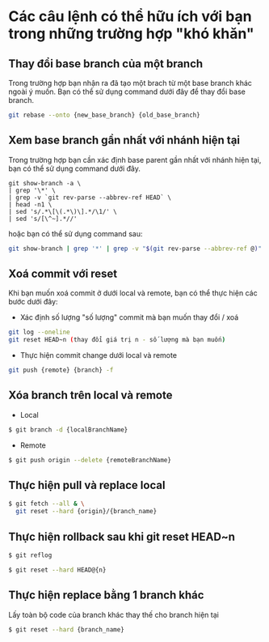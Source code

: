 # Các câu lệnh có thể hữu ích với bạn trong những trường hợp "khó khăn"

## Thay đổi base branch của một branch

Trong trường hợp bạn nhận ra đã tạo một brach từ một base branch khác ngoài ý muốn. Bạn có thể sử dụng command dưới đây để thay đổi base branch.

```bash
git rebase --onto {new_base_branch} {old_base_branch}
```

## Xem base branch gần nhất với nhánh hiện tại

Trong trường hợp bạn cần xác định base parent gần nhất với nhánh hiện tại, bạn có thể sử dụng command dưới đây.

```$
git show-branch -a \
| grep '\*' \
| grep -v `git rev-parse --abbrev-ref HEAD` \
| head -n1 \
| sed 's/.*\[\(.*\)\].*/\1/' \
| sed 's/[\^~].*//'
```

hoặc bạn có thể sử dụng command sau:

```bash
git show-branch | grep '*' | grep -v "$(git rev-parse --abbrev-ref @)" | head -1 | awk -F'[]~^[]' '{print $2}'
```

## Xoá commit với reset

Khi bạn muốn xoá commit ở dưới local và remote, bạn có thể thực hiện các bước dưới đây:

- Xác định số lượng "số lượng" commit mà bạn muốn thay đổi / xoá

```bash
git log --oneline
git reset HEAD~n (thay đổi giá trị n - số lượng mà bạn muốn)
```
- Thực hiện commit change dưới local và remote

```bash
git push {remote} {branch} -f
```

## Xóa branch trên local và remote

- Local

```bash
$ git branch -d {localBranchName}
```

- Remote

```bash
$ git push origin --delete {remoteBranchName}
```

## Thực hiện pull và replace local

```bash
$ git fetch --all & \
  git reset --hard {origin}/{branch_name}
```

## Thực hiện rollback sau khi git reset HEAD~n

```bash
$ git reflog
```

```bash
$ git reset --hard HEAD@{n}
```

## Thực hiện replace bằng 1 branch khác

Lấy toàn bộ code của branch khác thay thế cho branch hiện tại

```bash
$ git reset --hard {branch_name}
```
